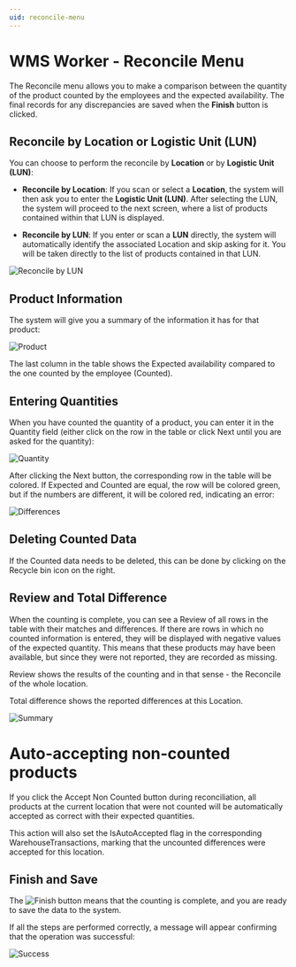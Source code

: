 ```yaml
---
uid: reconcile-menu
---
```


# WMS Worker - Reconcile Menu

The Reconcile menu allows you to make a comparison between the quantity of the product counted by the employees and the expected availability. The final records for any discrepancies are saved when the **Finish** button is clicked.

## Reconcile by Location or Logistic Unit (LUN)

You can choose to perform the reconcile by **Location** or by **Logistic Unit (LUN)**:

- **Reconcile by Location**: If you scan or select a **Location**, the system will then ask you to enter the **Logistic Unit (LUN)**. After selecting the LUN, the system will proceed to the next screen, where a list of products contained within that LUN is displayed.

- **Reconcile by LUN**: If you enter or scan a **LUN** directly, the system will automatically identify the associated Location and skip asking for it. You will be taken directly to the list of products contained in that LUN.

![Reconcile by LUN](pictures/reconcile-lun.png) 
 
## Product Information

The system will give you a summary of the information it has for that product:

![Product](pictures/reconcile-product.png) 

The last column in the table shows the Expected availability compared to the one counted by the employee (Counted).

## Entering Quantities

When you have counted the quantity of a product, you can enter it in the Quantity field (either click on the row in the table or click Next until you are asked for the quantity):
 
![Quantity](pictures/reconcile-quantity.png)

After clicking the Next button, the corresponding row in the table will be colored. If Expected and Counted are equal, the row will be colored green, but if the numbers are different, it will be colored red, indicating an error:

![Differences](pictures/reconcile-differences.png)

## Deleting Counted Data

If the Counted data needs to be deleted, this can be done by clicking on the Recycle bin icon on the right.

## Review and Total Difference

When the counting is complete, you can see a Review of all rows in the table with their matches and differences. If there are rows in which no counted information is entered, they will be displayed with negative values of the expected quantity.
This means that these products may have been available, but since they were not reported, they are recorded as missing.

Review shows the results of the counting and in that sense - the Reconcile of the whole location.

Total difference shows the reported differences at this Location.
 
![Summary](pictures/reconcile-summary.png)

# Auto-accepting non-counted products

If you click the Accept Non Counted button during reconciliation, all products at the current location that were not counted will be automatically accepted as correct with their expected quantities.

This action will also set the IsAutoAccepted flag in the corresponding WarehouseTransactions, marking that the uncounted differences were accepted for this location.

## Finish and Save

The ![Finish](pictures/move-finish.png)  button means that the counting is complete, and you are ready to save the data to the system. 

If all the steps are performed correctly, a message will appear confirming that the operation was successful:

![Success](pictures/move-successful.png)
